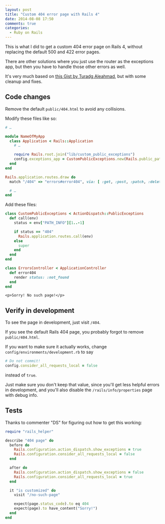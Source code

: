 ```yaml
---
layout: post
title: "Custom 404 error page with Rails 4"
date: 2014-08-08 17:50
comments: true
categories:
  - Ruby on Rails
---
```


This is what I did to get a custom 404 error page on Rails 4, without replacing the default 500 and 422 error pages.

There are other solutions where you just use the router as the exceptions app, but then you have to handle those other errors as well.

It's very much based on [this Gist by Turadg Aleahmad](https://gist.github.com/turadg/5570181), but with some cleanup and fixes.


## Code changes

Remove the default `public/404.html` to avoid any collisions.

Modify these files like so:

``` ruby config/application.rb
# …

module NameOfMyApp
  class Application < Rails::Application
    # …

    require Rails.root.join("lib/custom_public_exceptions")
    config.exceptions_app = CustomPublicExceptions.new(Rails.public_path)
  end
end
```

``` ruby config/routes.rb
Rails.application.routes.draw do
  match "/404" => "errors#error404", via: [ :get, :post, :patch, :delete ]

  # …
end
```

Add these files:

``` ruby lib/custom_public_exceptions.rb
class CustomPublicExceptions < ActionDispatch::PublicExceptions
  def call(env)
    status = env["PATH_INFO"][1..-1]

    if status == "404"
      Rails.application.routes.call(env)
    else
      super
    end
  end
end
```

``` ruby app/controllers/errors_controller.rb
class ErrorsController < ApplicationController
  def error404
    render status: :not_found
  end
end
```

``` erb app/views/errors/error404.erb
<p>Sorry! No such page!</p>
```


## Verify in development

To see the page in development, just visit `/404`.

If you see the default Rails 404 page, you probably forgot to remove `public/404.html`.

If you want to make sure it actually works, change `config/environments/development.rb` to say

``` ruby
# Do not commit!
config.consider_all_requests_local = false
```

instead of `true`.

Just make sure you don't keep that value, since you'll get less helpful errors in development, and you'll also disable the `/rails/info/properties` page with debug info.


## Tests

Thanks to commenter "DS" for figuring out how to get this working:

``` ruby spec/features/errors_spec.rb
require "rails_helper"

describe "404 page" do
  before do
    Rails.configuration.action_dispatch.show_exceptions = true
    Rails.configuration.consider_all_requests_local = false
  end

  after do
    Rails.configuration.action_dispatch.show_exceptions = false
    Rails.configuration.consider_all_requests_local = true
  end

  it "is customized" do
    visit "/no-such-page"

    expect(page.status_code).to eq 404
    expect(page).to have_content("Sorry!")
  end
end
```
